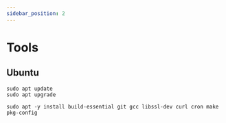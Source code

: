 ```yaml
---
sidebar_position: 2
---
```


# Tools

## Ubuntu

```
sudo apt update
sudo apt upgrade

sudo apt -y install build-essential git gcc libssl-dev curl cron make pkg-config


```


